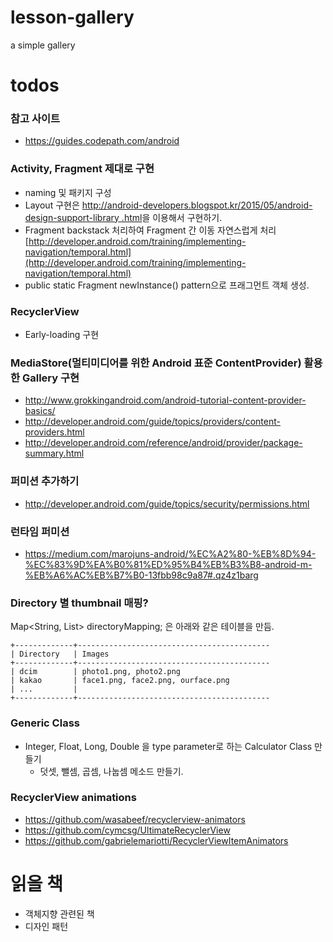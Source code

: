 # lesson-gallery
a simple gallery

# todos

### 참고 사이트
* <https://guides.codepath.com/android>

### Activity, Fragment 제대로 구현
* naming 및 패키지 구성
* Layout 구현은 [http://android-developers.blogspot.kr/2015/05/android-design-support-library
.html](http://android-developers.blogspot.kr/2015/05/android-design-support-library.html)을 이용해서 구현하기.
* Fragment backstack 처리하여 Fragment 간 이동 자연스럽게 처리 [http://developer.android.com/training/implementing-navigation/temporal.html](http://developer.android.com/training/implementing-navigation/temporal.html)
* public static Fragment newInstance() pattern으로 프래그먼트 객체 생성.

### RecyclerView
* Early-loading 구현

### MediaStore(멀티미디어를 위한 Android 표준 ContentProvider) 활용한 Gallery 구현
* <http://www.grokkingandroid.com/android-tutorial-content-provider-basics/>
* <http://developer.android.com/guide/topics/providers/content-providers.html>
* <http://developer.android.com/reference/android/provider/package-summary.html>

### 퍼미션 추가하기
* <http://developer.android.com/guide/topics/security/permissions.html>

### 런타임 퍼미션
* <https://medium.com/marojuns-android/%EC%A2%80-%EB%8D%94-%EC%83%9D%EA%B0%81%ED%95%B4%EB%B3%B8-android-m-%EB%A6%AC%EB%B7%B0-13fbb98c9a87#.qz4z1barg>


### Directory 별 thumbnail 매핑?
Map<String, List<String>> directoryMapping; 은 아래와 같은 테이블을 만듬.

```
+-------------+-------------------------------------------
| Directory   | Images
+-------------+-------------------------------------------
| dcim        | photo1.png, photo2.png
| kakao       | face1.png, face2.png, ourface.png
| ...         |
+-------------+-------------------------------------------
```

### Generic Class
* Integer, Float, Long, Double 을 type parameter로 하는 Calculator Class 만들기
  * 덧셋, 뺄셈, 곱셈, 나눕셈 메소드 만들기.

### RecyclerView animations
* <https://github.com/wasabeef/recyclerview-animators>
* <https://github.com/cymcsg/UltimateRecyclerView>
* <https://github.com/gabrielemariotti/RecyclerViewItemAnimators>

# 읽을 책
* 객체지향 관련된 책
* 디자인 패턴